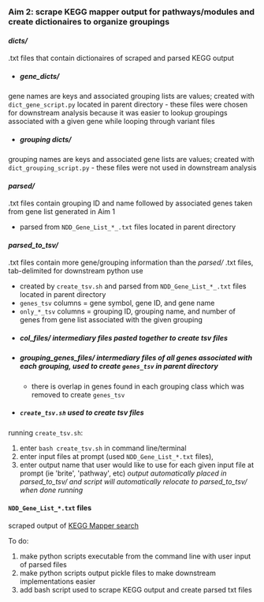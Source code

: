 ### Aim 2: scrape KEGG mapper output for pathways/modules and create dictionaires to organize groupings

#### *dicts/*
.txt files that contain dictionaires of scraped and parsed KEGG output
- ##### *gene_dicts/*
gene names are keys and associated grouping lists are values; created with `dict_gene_script.py` located in parent directory
	- these files were chosen for downstream analysis because it was easier to lookup groupings associated with a given gene while looping through variant files 
- ##### *grouping dicts/*
grouping names are keys and associated gene lists are values; created with `dict_grouping_script.py` 
	- these files were not used in downstream analysis 

#### *parsed/*
.txt files contain grouping ID and name followed by associated genes taken from gene list generated in Aim 1
- parsed from `NDD_Gene_List_*_.txt` files located in parent directory

#### *parsed_to_tsv/*
.txt files contain more gene/grouping information than the *parsed/* .txt files, tab-delimited for downstream python use
- created by `create_tsv.sh` and parsed from `NDD_Gene_List_*_.txt` files located in parent directory
- `genes_tsv` columns = gene symbol, gene ID, and gene name 
- `only_*_tsv` columns = grouping ID, grouping name, and number of genes from gene list associated with the given grouping
- ##### *col_files/* intermediary files pasted together to create tsv files 
- ##### *grouping_genes_files/* intermediary files of all genes associated with each grouping, used to create `genes_tsv` in parent directory
	- there is overlap in genes found in each grouping class which was removed to create `genes_tsv`
- ##### `create_tsv.sh` used to create tsv files 
running `create_tsv.sh`: 
1. enter `bash create_tsv.sh` in command line/terminal
2. enter input files at prompt (used `NDD_Gene_List_*.txt` files), 
3. enter output name that user would like to use for each given input file at prompt (ie 'brite', 'pathway', etc)
*output automatically placed in parsed_to_tsv/ and script will automatically relocate to parsed_to_tsv/ when done running*   

#### `NDD_Gene_List_*.txt` files 
scraped output of [KEGG Mapper search](https://www.genome.jp/kegg/mapper/search.html) 

To do:
1. make python scripts executable from the command line with user input of parsed files
2. make python scripts output pickle files to make downstream implementations easier 
3. add bash script used to scrape KEGG output and create parsed txt files

